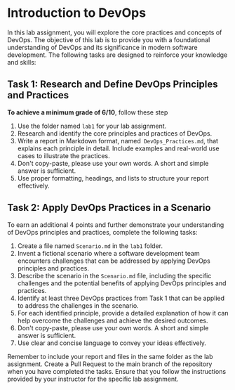 # Introduction to DevOps
In this lab assignment, you will explore the core practices and concepts of DevOps. The objective of this lab is to provide you with a foundational understanding of DevOps and its significance in modern software development. The following tasks are designed to reinforce your knowledge and skills:
## Task 1: Research and Define DevOps Principles and Practices
**To achieve a minimum grade of 6/10**, follow these step
1. Use the folder named `lab1` for your lab assignment.
2. Research and identify the core principles and practices of DevOps.
3. Write a report in Markdown format, named` DevOps_Practices.md`, that explains each principle in detail. Include examples and real-world use cases to illustrate the practices.
4. Don't copy-paste, please use your own words. A short and simple answer is sufficient.
5. Use proper formatting, headings, and lists to structure your report effectively.

## Task 2: Apply DevOps Practices in a Scenario
To earn an additional 4 points and further demonstrate your understanding of DevOps principles and practices, complete the following tasks:
1. Create a file named `Scenario.md` in the `lab1` folder.
2. Invent a fictional scenario where a software development team encounters challenges that can be addressed by applying DevOps principles and practices.
3. Describe the scenario in the `Scenario.md` file, including the specific challenges and the potential benefits of applying DevOps principles and practices.
4. Identify at least three DevOps practices from Task 1 that can be applied to address the challenges in the scenario.
5. For each identified principle, provide a detailed explanation of how it can help overcome the challenges and achieve the desired outcomes.
6. Don't copy-paste, please use your own words. A short and simple answer is sufficient.
7. Use clear and concise language to convey your ideas effectively.


Remember to include your report and files in the same folder as the lab assignment. Create a Pull Request to the main branch of the repository when you have completed the tasks. Ensure that you follow the instructions provided by your instructor for the specific lab assignment.
